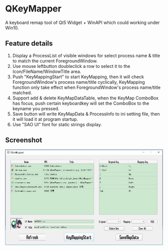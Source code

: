 # QKeyMapper
A keyboard remap tool of Qt5 Widget + WinAPI which could working under Win10.

## Feature details
1. Display a ProcessList of visible windows for select process name & title to match the current ForegroundWindow.
2. Use mouse leftbutton doubleclick a row to select it to the Icon/FileName/WindowTitle area.
3. Push "KeyMappingStart" to start KeyMapping, then it will check ForegroundWindow's process name/title cyclically, KeyMapping function only take effect when ForegroundWindow's process name/title matched.
3. Support add & delete KeyMapDataTable, when the KeyMap ComboBox has focus, push certain keyboardkey will set the ComboBox to the keyname you pressed.
4. Save button will write KeyMapData & ProcessInfo to ini setting file, then it will load it at program startup.
5. Use "SAO UI" font for static strings display.

## Screenshot
![Screenshot](https://raw.githubusercontent.com/Zalafina/QKeyMapper/master/screenshot/QKeyMapper_screenshot_01.png)
